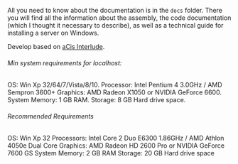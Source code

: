 All you need to know about the documentation is in the ```docs``` folder. There you will find all the information about the assembly, the code documentation (which I thought it necessary to describe), as well as a technical guide for installing a server on Windows.

Develop based on [aCis Interlude](https://acis.i-live.eu/index.php).

###### Min system requirements for localhost:
OS: Win Xp 32/64/7/Vista/8/10.
Processor: Intel Pentium 4 3.0GHz / AMD Sempron 3600+
Graphics: AMD Radeon X1050 or NVIDIA GeForce 6600.
System Memory: 1 GB RAM.
Storage: 8 GB Hard drive space.

###### Recommended Requirements
OS: Win Xp 32
Processors: Intel Core 2 Duo E6300 1.86GHz / AMD Athlon 4050e Dual Core
Graphics: AMD Radeon HD 2600 Pro or NVIDIA GeForce 7600 GS
System Memory: 2 GB RAM
Storage: 20 GB Hard drive space